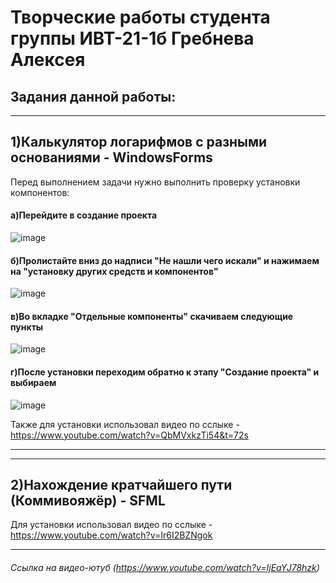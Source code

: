 # Творческие работы студента группы ИВТ-21-1б Гребнева Алексея

## Задания данной работы:

*************************************

## 1)Калькулятор логарифмов с разными основаниями - WindowsForms
Перед выполнением задачи нужно выполнить проверку установки компонентов:

#### а)Перейдите в создание проекта
![image](https://user-images.githubusercontent.com/90623727/169984732-ef2856c4-7afb-4b85-9d1e-ebf028cf46d6.png)

#### б)Пролистайте вниз до надписи "Не нашли чего искали" и нажимаем на "установку других средств и компонентов"
![image](https://user-images.githubusercontent.com/90623727/169985434-ca5beac7-8412-4175-be4b-b41a3eab0961.png)

#### в)Во вкладке "Отдельные компоненты" скачиваем следующие пункты


![image](https://user-images.githubusercontent.com/90623727/169985926-9e957a59-0a1b-4ae8-8969-bdd1361b0717.png)

#### г)После установки переходим обратно к этапу "Создание проекта" и выбираем
![image](https://user-images.githubusercontent.com/90623727/169986223-d4a49620-8ad5-4383-9782-7a2b7dd4e609.png)

Также для установки использовал видео по сслыке - https://www.youtube.com/watch?v=QbMVxkzTi54&t=72s

*************************************
                  
*************************************

## 2)Нахождение кратчайшего пути (Коммивояжёр) - SFML
Для установки использовал видео по сслыке - https://www.youtube.com/watch?v=Ir6I2BZNgok

*************************************
###### Ссылка на видео-ютуб (https://www.youtube.com/watch?v=IjEaYJ78hzk)
